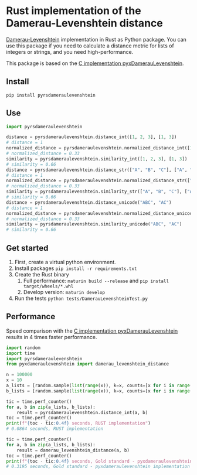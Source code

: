 # Rust implementation of the Damerau-Levenshtein distance

[Damerau-Levenshtein](https://en.wikipedia.org/wiki/Damerau%E2%80%93Levenshtein_distance) implementation in Rust as
Python package.
You can use this package if you need to calculate a distance metric for lists of integers or strings, and you need
high-performance.

This package is based on the [C implementation pyxDamerauLevenshtein](https://github.com/lanl/pyxDamerauLevenshtein).

## Install

```shell
pip install pyrsdameraulevenshtein
```

## Use

```python
import pyrsdameraulevenshtein

distance = pyrsdameraulevenshtein.distance_int([1, 2, 3], [1, 3])
# distance = 1
normalized_distance = pyrsdameraulevenshtein.normalized_distance_int([1, 2, 3], [1, 3])
# normalized_distance = 0.33
similarity = pyrsdameraulevenshtein.similarity_int([1, 2, 3], [1, 3])
# similarity = 0.66
distance = pyrsdameraulevenshtein.distance_str(["A", "B", "C"], ["A", "C"])
# distance = 1
normalized_distance = pyrsdameraulevenshtein.normalized_distance_str(["A", "B", "C"], ["A", "C"])
# normalized_distance = 0.33
similarity = pyrsdameraulevenshtein.similarity_str(["A", "B", "C"], ["A", "C"])
# similarity = 0.66
distance = pyrsdameraulevenshtein.distance_unicode("ABC", "AC")
# distance = 1
normalized_distance = pyrsdameraulevenshtein.normalized_distance_unicode("ABC", "AC")
# normalized_distance = 0.33
similarity = pyrsdameraulevenshtein.similarity_unicode("ABC", "AC")
# similarity = 0.66
```

## Get started

1. First, create a virtual python environment.
2. Install packages `pip install -r requirements.txt`
3. Create the Rust binary
    1. Full performance: `maturin build --release` and `pip install target/wheels/*.whl`
    2. Develop version:  `maturin develop`
4. Run the tests `python tests/DamerauLevenshteinTest.py`

## Performance

Speed comparison with the [C implementation pyxDamerauLevenshtein](https://github.com/lanl/pyxDamerauLevenshtein)
results in 4 times faster performance.

```python
import random
import time
import pyrsdameraulevenshtein
from pyxdameraulevenshtein import damerau_levenshtein_distance

n = 100000
x = 10
a_lists = [random.sample(list(range(x)), k=x, counts=[x for i in range(x)]) for i in range(n)]
b_lists = [random.sample(list(range(x)), k=x, counts=[x for i in range(x)]) for i in range(n)]

tic = time.perf_counter()
for a, b in zip(a_lists, b_lists):
    result = pyrsdameraulevenshtein.distance_int(a, b)
toc = time.perf_counter()
print(f"{toc - tic:0.4f} seconds, RUST implementation")
# 0.0864 seconds, RUST implementation

tic = time.perf_counter()
for a, b in zip(a_lists, b_lists):
    result = damerau_levenshtein_distance(a, b)
toc = time.perf_counter()
print(f"{toc - tic:0.4f} seconds, Gold standard - pyxdameraulevenshtein implementation")
# 0.3195 seconds, Gold standard - pyxdameraulevenshtein implementation
````
